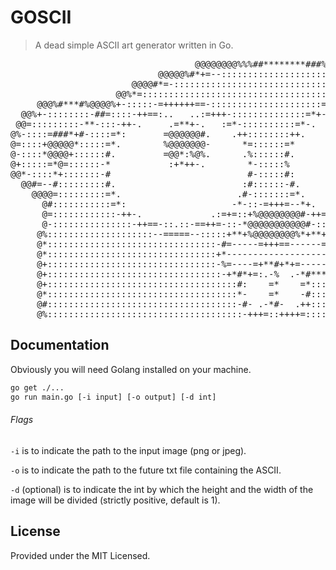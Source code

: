# GOSCII
> A dead simple ASCII art generator written in Go.



<pre>
                                   @@@@@@@@%%%##********###%%%@@@@@@@                               
                            @@@@@%#*+=--:::::::::::::::::::::::::--=+*%@@@@                         
                       @@@@#*=-::::::::::::::::::::::::::::::::::::::::::-+#%@@@                    
                    @@%*=:::::::::::::::::::::::::::::::::::::::--==--:::::::-=#@@ @@@%####%@@@     
     @@@%#***#%@@@@%+-:::::-=++++++==-:::::::::::::::::::::=+++==--:--==++=::::::+%%=::::::::-+%@@  
  @@%+-::::::::-##=::::-++==:..   ..:=+++-::::::::::::::=*+-.   .---.    .-++-:::::=*+::::::::::=@@ 
 @@=:::::::::-**-:::-++-.     .=**+-.   :=*-::::::::::=*-.    .+@@@@@#:     :*+::::::=##%#+::::::-%@
@%-::::=###*+#-::::=*:       =@@@@@@#.    .++::::::::++.      -@@@@@@@*       ++:::::::*@@@#::::::-@
@=::::+@@@@@*:::::=*.        %@@@@@@@-      *=::::::=*        :@@@=*@@=       .#-:::::::=@@*:::::::@
@-::::*@@@@+::::::#.         =@@*:%@%.      .%::::::#.         :*%*##-         -*::::::::=#:::::::=@
@+:::::=*@=::::::-*           :+*++-.        *-:::::%                          :#:::::::::+*:::::+@@
@@*-::::*+:::::::-#                          #-:::::#:                         =+::::::::::#=:-+%@  
  @@#=--#:::::::::#.                        :#::::::-#.                       :#-::::::::::-%@@@    
    @@@@=:::::::::=*.                      .#-:::::::=*.                     -#-::::::::::::#@      
      @#:::::::::::=*:                    -*-::-=+++=--*+.                .-*+::::::::::::::-@      
      @=::::::::::::-++-.             .:=+=::+%@@@@@@@@#-++=-:.      .:-=++=:::::::::::::::::#@     
      @-:::::::::::::::-++==-::.::-==++=-::-*@@@@@@@@@@@#-::-=++++++++=-:::::::::::::::::::::+@     
     @%::::::::::::::::::::--=====--:::::+**+%@@@@@@@@%*+**+-::::::::::::::::::::::::::::::::-@     
     @*::::::::::::::::::::::::::::::::-#=-----=+++==------=#=::::::::::::::::::::::::::::::::%@    
     @*::::::::::::::::::::::::::::::::+*--------------------#=:::::::::::::::::::::::::::::::#@    
     @+::::::::::::::::::::::::::::::::-%=----=+**#+*+=-----+#-:::::::::::::::::::::::::::::::+@    
     @+:::::::::::::::::::::::::::::::::-+*#*+=:.-%  .-*#***+:::::::::::::::::::::::::::::::::+@    
     @+::::::::::::::::::::::::::::::::::::#:    =*    =*:::::::::::::::::::::::::::::::::::::=@    
     @*::::::::::::::::::::::::::::::::::::*-    =*    -#:::::::::::::::::::::::::::::::::::::-@    
     @#::::::::::::::::::::::::::::::::::::-#- .-*#-  .++:::::::::::::::::::::::::::::::::::::-@    
     @%:::::::::::::::::::::::::::::::::::::-+++=::++++=::::::::::::::::::::::::::::::::::::::-@    
</pre>



## Documentation

Obviously you will need Golang installed on your machine.

```bash
go get ./...
go run main.go [-i input] [-o output] [-d int] 
```

###### Flags

`-i` is to indicate the path to the input image (png or jpeg).

`-o` is to indicate the path to the future txt file containing the ASCII.

`-d` (optional) is to indicate the int by which the height and the width of the image will be divided (strictly positive, default is 1).



## License 

Provided under the MIT Licensed.